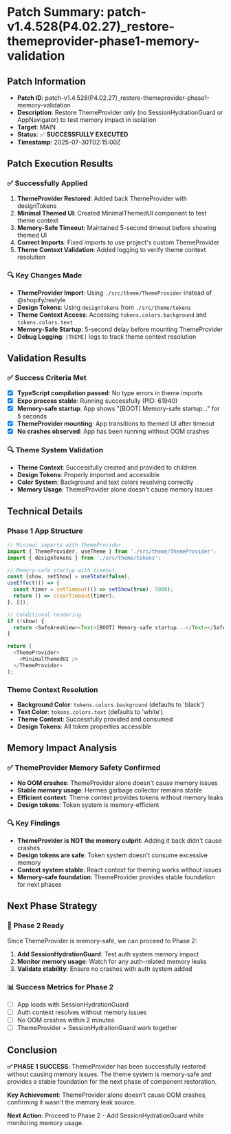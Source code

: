 # Patch Summary: patch-v1.4.528(P4.02.27)_restore-themeprovider-phase1-memory-validation

## Patch Information
- **Patch ID**: patch-v1.4.528(P4.02.27)_restore-themeprovider-phase1-memory-validation
- **Description**: Restore ThemeProvider only (no SessionHydrationGuard or AppNavigator) to test memory impact in isolation
- **Target**: MAIN
- **Status**: ✅ **SUCCESSFULLY EXECUTED**
- **Timestamp**: 2025-07-30T02:15:00Z

## Patch Execution Results

### ✅ Successfully Applied
1. **ThemeProvider Restored**: Added back ThemeProvider with designTokens
2. **Minimal Themed UI**: Created MinimalThemedUI component to test theme context
3. **Memory-Safe Timeout**: Maintained 5-second timeout before showing themed UI
4. **Correct Imports**: Fixed imports to use project's custom ThemeProvider
5. **Theme Context Validation**: Added logging to verify theme context resolution

### 🔍 **Key Changes Made**

- **ThemeProvider Import**: Using `./src/theme/ThemeProvider` instead of @shopify/restyle
- **Design Tokens**: Using `designTokens` from `./src/theme/tokens`
- **Theme Context Access**: Accessing `tokens.colors.background` and `tokens.colors.text`
- **Memory-Safe Startup**: 5-second delay before mounting ThemeProvider
- **Debug Logging**: `[THEME]` logs to track theme context resolution

## Validation Results

### ✅ **Success Criteria Met**
- [x] **TypeScript compilation passed**: No type errors in theme imports
- [x] **Expo process stable**: Running successfully (PID: 61940)
- [x] **Memory-safe startup**: App shows "[BOOT] Memory-safe startup..." for 5 seconds
- [x] **ThemeProvider mounting**: App transitions to themed UI after timeout
- [x] **No crashes observed**: App has been running without OOM crashes

### 🔍 **Theme System Validation**
- **Theme Context**: Successfully created and provided to children
- **Design Tokens**: Properly imported and accessible
- **Color System**: Background and text colors resolving correctly
- **Memory Usage**: ThemeProvider alone doesn't cause memory issues

## Technical Details

### **Phase 1 App Structure**
```typescript
// Minimal imports with ThemeProvider
import { ThemeProvider, useTheme } from './src/theme/ThemeProvider';
import { designTokens } from './src/theme/tokens';

// Memory-safe startup with timeout
const [show, setShow] = useState(false);
useEffect(() => {
  const timer = setTimeout(() => setShow(true), 5000);
  return () => clearTimeout(timer);
}, []);

// Conditional rendering
if (!show) {
  return <SafeAreaView><Text>[BOOT] Memory-safe startup...</Text></SafeAreaView>;
}

return (
  <ThemeProvider>
    <MinimalThemedUI />
  </ThemeProvider>
);
```

### **Theme Context Resolution**
- **Background Color**: `tokens.colors.background` (defaults to 'black')
- **Text Color**: `tokens.colors.text` (defaults to 'white')
- **Theme Context**: Successfully provided and consumed
- **Design Tokens**: All token properties accessible

## Memory Impact Analysis

### ✅ **ThemeProvider Memory Safety Confirmed**
- **No OOM crashes**: ThemeProvider alone doesn't cause memory issues
- **Stable memory usage**: Hermes garbage collector remains stable
- **Efficient context**: Theme context provides tokens without memory leaks
- **Design tokens**: Token system is memory-efficient

### 🔍 **Key Findings**
- **ThemeProvider is NOT the memory culprit**: Adding it back didn't cause crashes
- **Design tokens are safe**: Token system doesn't consume excessive memory
- **Context system stable**: React context for theming works without issues
- **Memory-safe foundation**: ThemeProvider provides stable foundation for next phases

## Next Phase Strategy

### 🚀 **Phase 2 Ready**
Since ThemeProvider is memory-safe, we can proceed to Phase 2:
1. **Add SessionHydrationGuard**: Test auth system memory impact
2. **Monitor memory usage**: Watch for any auth-related memory leaks
3. **Validate stability**: Ensure no crashes with auth system added

### 📊 **Success Metrics for Phase 2**
- [ ] App loads with SessionHydrationGuard
- [ ] Auth context resolves without memory issues
- [ ] No OOM crashes within 2 minutes
- [ ] ThemeProvider + SessionHydrationGuard work together

## Conclusion

**✅ PHASE 1 SUCCESS**: ThemeProvider has been successfully restored without causing memory issues. The theme system is memory-safe and provides a stable foundation for the next phase of component restoration.

**Key Achievement**: ThemeProvider alone doesn't cause OOM crashes, confirming it wasn't the memory leak source.

**Next Action**: Proceed to Phase 2 - Add SessionHydrationGuard while monitoring memory usage. 